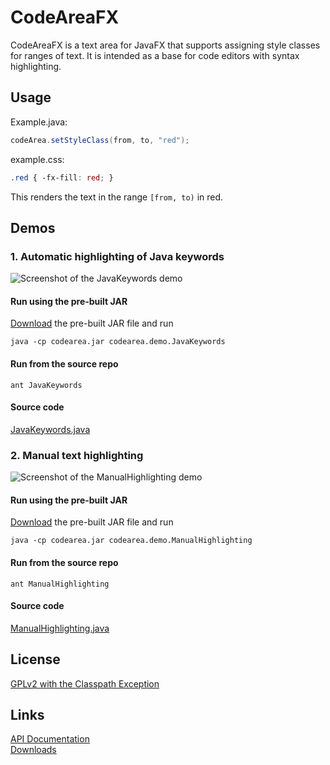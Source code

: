 CodeAreaFX
==========

CodeAreaFX is a text area for JavaFX that supports assigning style classes for ranges of text. It is intended as a base for code editors with syntax highlighting.


Usage
-----

Example.java:

```java
codeArea.setStyleClass(from, to, "red");
```

example.css:

```css
.red { -fx-fill: red; }
```

This renders the text in the range `[from, to)` in red.


Demos
-----

### 1. Automatic highlighting of Java keywords

![Screenshot of the JavaKeywords demo](https://googledrive.com/host/0B4a5AnNnZhkbYlVlbVprYnhPdVk/java-keywords.png)

#### Run using the pre-built JAR

[Download](https://googledrive.com/host/0B4a5AnNnZhkbZ3dRam5ONHJGOHM/downloads/) the pre-built JAR file and run

    java -cp codearea.jar codearea.demo.JavaKeywords

#### Run from the source repo

    ant JavaKeywords

#### Source code

[JavaKeywords.java](https://github.com/TomasMikula/CodeAreaFX/blob/master/src/demo/codearea/demo/JavaKeywords.java)


### 2. Manual text highlighting

![Screenshot of the ManualHighlighting demo](https://googledrive.com/host/0B4a5AnNnZhkbYlVlbVprYnhPdVk/manual-highlighting.png)

#### Run using the pre-built JAR
[Download](https://googledrive.com/host/0B4a5AnNnZhkbZ3dRam5ONHJGOHM/downloads/) the pre-built JAR file and run

    java -cp codearea.jar codearea.demo.ManualHighlighting

#### Run from the source repo

    ant ManualHighlighting

#### Source code

[ManualHighlighting.java](https://github.com/TomasMikula/CodeAreaFX/blob/master/src/demo/codearea/demo/ManualHighlighting.java)


License
-------

[GPLv2 with the Classpath Exception](http://openjdk.java.net/legal/gplv2+ce.html)


Links
-----

[API Documentation](http://tomasmikula.github.io/CodeAreaFX/)  
[Downloads](https://googledrive.com/host/0B4a5AnNnZhkbZ3dRam5ONHJGOHM/downloads/)
